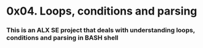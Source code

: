 <h1>0x04. Loops, conditions and parsing</h1>

<h3>This is an ALX SE project that deals with understanding loops, conditions and parsing in BASH shell</h3>
